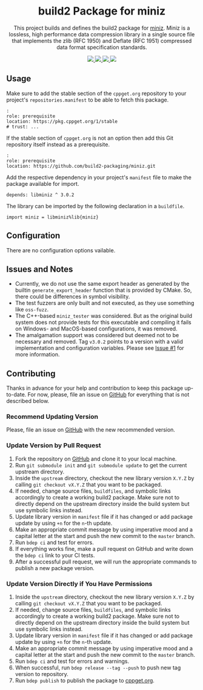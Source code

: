 <h1 align="center">
    build2 Package for miniz
</h1>

<p align="center">
    This project builds and defines the build2 package for <a href="https://github.com/richgel999/miniz">miniz</a>.
    Miniz is a lossless, high performance data compression library in a single source file that implements the zlib (RFC 1950) and Deflate (RFC 1951) compressed data format specification standards.
</p>

<p align="center">
    <a href="https://github.com/richgel999/miniz">
        <img src="https://img.shields.io/website/https/github.com/richgel999/miniz.svg?down_message=offline&label=Official&style=for-the-badge&up_color=blue&up_message=online">
    </a>
    <a href="https://github.com/build2-packaging/miniz">
        <img src="https://img.shields.io/website/https/github.com/build2-packaging/miniz.svg?down_message=offline&label=build2&style=for-the-badge&up_color=blue&up_message=online">
    </a>
    <a href="https://cppget.org/libminiz">
        <img src="https://img.shields.io/website/https/cppget.org/libminiz.svg?down_message=offline&label=cppget.org&style=for-the-badge&up_color=blue&up_message=online">
    </a>
    <a href="https://queue.cppget.org/libminiz">
        <img src="https://img.shields.io/website/https/queue.cppget.org/libminiz.svg?down_message=empty&down_color=blue&label=queue.cppget.org&style=for-the-badge&up_color=orange&up_message=running">
    </a>
</p>

## Usage
Make sure to add the stable section of the `cppget.org` repository to your project's `repositories.manifest` to be able to fetch this package.

    :
    role: prerequisite
    location: https://pkg.cppget.org/1/stable
    # trust: ...

If the stable section of `cppget.org` is not an option then add this Git repository itself instead as a prerequisite.

    :
    role: prerequisite
    location: https://github.com/build2-packaging/miniz.git

Add the respective dependency in your project's `manifest` file to make the package available for import.

    depends: libminiz ^ 3.0.2

The library can be imported by the following declaration in a `buildfile`.

    import miniz = libminiz%lib{miniz}

## Configuration
There are no configuration options vailable.

## Issues and Notes
- Currently, we do not use the same export header as generated by the builtin `generate_export_header` function that is provided by CMake. So, there could be differences in symbol visibility.
- The test fuzzers are only built and not executed, as they use something like `oss-fuzz`.
- The C++-based `miniz_tester` was considered. But as the original build system does not provide tests for this executable and compiling it fails on Windows- and MacOS-based configurations, it was removed.
- The amalgamation support was considered but deemed not to be necessary and removed. Tag `v3.0.2` points to a version with a valid implementation and configuration variables. Please see [Issue #1](https://github.com/build2-packaging/miniz/issues/1) for more information.

## Contributing
Thanks in advance for your help and contribution to keep this package up-to-date.
For now, please, file an issue on [GitHub](https://github.com/build2-packaging/miniz/issues) for everything that is not described below.

### Recommend Updating Version
Please, file an issue on [GitHub](https://github.com/build2-packaging/miniz/issues) with the new recommended version.

### Update Version by Pull Request
1. Fork the repository on [GitHub](https://github.com/build2-packaging/miniz) and clone it to your local machine.
2. Run `git submodule init` and `git submodule update` to get the current upstream directory.
3. Inside the `upstream` directory, checkout the new library version `X.Y.Z` by calling `git checkout vX.Y.Z` that you want to be packaged.
4. If needed, change source files, `buildfiles`, and symbolic links accordingly to create a working build2 package. Make sure not to directly depend on the upstream directory inside the build system but use symbolic links instead.
5. Update library version in `manifest` file if it has changed or add package update by using `+n` for the `n`-th update.
6. Make an appropriate commit message by using imperative mood and a capital letter at the start and push the new commit to the `master` branch.
7. Run `bdep ci` and test for errors.
8. If everything works fine, make a pull request on GitHub and write down the `bdep ci` link to your CI tests.
9. After a successful pull request, we will run the appropriate commands to publish a new package version.

### Update Version Directly if You Have Permissions
1. Inside the `upstream` directory, checkout the new library version `X.Y.Z` by calling `git checkout vX.Y.Z` that you want to be packaged.
2. If needed, change source files, `buildfiles`, and symbolic links accordingly to create a working build2 package. Make sure not to directly depend on the upstream directory inside the build system but use symbolic links instead.
3. Update library version in `manifest` file if it has changed or add package update by using `+n` for the `n`-th update.
4. Make an appropriate commit message by using imperative mood and a capital letter at the start and push the new commit to the `master` branch.
5. Run `bdep ci` and test for errors and warnings.
6. When successful, run `bdep release --tag --push` to push new tag version to repository.
7. Run `bdep publish` to publish the package to [cppget.org](https://cppget.org).
